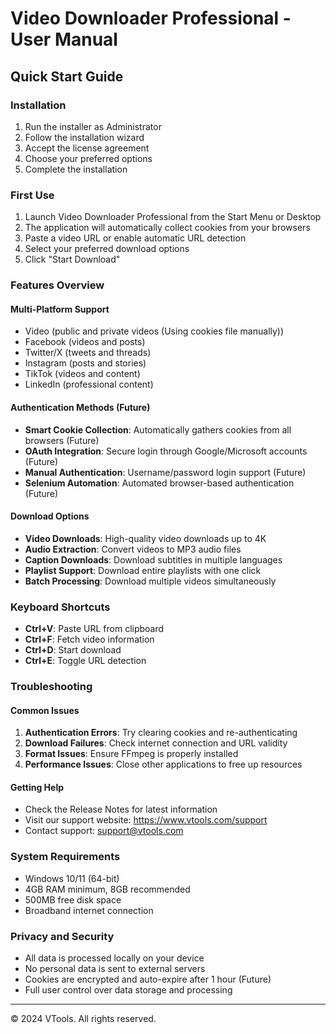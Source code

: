 # Video Downloader Professional - User Manual

## Quick Start Guide

### Installation
1. Run the installer as Administrator
2. Follow the installation wizard
3. Accept the license agreement
4. Choose your preferred options
5. Complete the installation

### First Use
1. Launch Video Downloader Professional from the Start Menu or Desktop
2. The application will automatically collect cookies from your browsers
3. Paste a video URL or enable automatic URL detection
4. Select your preferred download options
5. Click "Start Download"

### Features Overview

#### Multi-Platform Support
- Video (public and private videos (Using cookies file manually))
- Facebook (videos and posts)
- Twitter/X (tweets and threads)
- Instagram (posts and stories)
- TikTok (videos and content)
- LinkedIn (professional content)

#### Authentication Methods (Future)
- **Smart Cookie Collection**: Automatically gathers cookies from all browsers (Future)
- **OAuth Integration**: Secure login through Google/Microsoft accounts (Future)
- **Manual Authentication**: Username/password login support (Future)
- **Selenium Automation**: Automated browser-based authentication (Future)

#### Download Options
- **Video Downloads**: High-quality video downloads up to 4K
- **Audio Extraction**: Convert videos to MP3 audio files
- **Caption Downloads**: Download subtitles in multiple languages
- **Playlist Support**: Download entire playlists with one click
- **Batch Processing**: Download multiple videos simultaneously

### Keyboard Shortcuts
- **Ctrl+V**: Paste URL from clipboard
- **Ctrl+F**: Fetch video information
- **Ctrl+D**: Start download
- **Ctrl+E**: Toggle URL detection

### Troubleshooting

#### Common Issues
1. **Authentication Errors**: Try clearing cookies and re-authenticating
2. **Download Failures**: Check internet connection and URL validity
3. **Format Issues**: Ensure FFmpeg is properly installed
4. **Performance Issues**: Close other applications to free up resources

#### Getting Help
- Check the Release Notes for latest information
- Visit our support website: https://www.vtools.com/support
- Contact support: support@vtools.com

### System Requirements
- Windows 10/11 (64-bit)
- 4GB RAM minimum, 8GB recommended
- 500MB free disk space
- Broadband internet connection

### Privacy and Security
- All data is processed locally on your device
- No personal data is sent to external servers
- Cookies are encrypted and auto-expire after 1 hour (Future)
- Full user control over data storage and processing

---
© 2024 VTools. All rights reserved.

